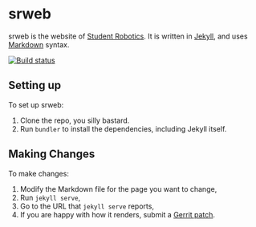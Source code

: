srweb
=====

srweb is the website of [Student Robotics][srobo]. It is written in [Jekyll][jekyll], and uses [Markdown][markdown] syntax.

[![Build status][build-badge]][build-page]

Setting up
----------

To set up srweb:

1. Clone the repo, you silly bastard.
2. Run `bundler` to install the dependencies, including Jekyll itself.

Making Changes
--------------

To make changes:

1. Modify the Markdown file for the page you want to change,
2. Run `jekyll serve`,
3. Go to the URL that `jekyll serve` reports,
4. If you are happy with how it renders, submit a [Gerrit patch][gerrit-patch].


[srobo]: https://www.studentrobotics.org/
[jekyll]: http://jekyllrb.com/
[markdown]: http://daringfireball.net/projects/markdown/syntax
[gerrit-patch]: https://www.studentrobotics.org/trac/wiki/Gerrit
[build-badge]: https://circleci.com/gh/prophile/srweb-jekyll.png
[build-page]: https://circleci.com/gh/prophile/srweb-jekyll
